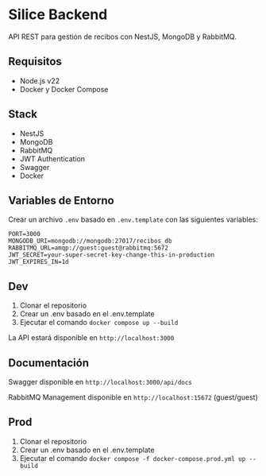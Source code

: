 # Silice Backend

API REST para gestión de recibos con NestJS, MongoDB y RabbitMQ.

## Requisitos

- Node.js v22
- Docker y Docker Compose

## Stack

- NestJS
- MongoDB
- RabbitMQ
- JWT Authentication
- Swagger
- Docker

## Variables de Entorno

Crear un archivo `.env` basado en `.env.template` con las siguientes variables:

```
PORT=3000
MONGODB_URI=mongodb://mongodb:27017/recibos_db
RABBITMQ_URL=amqp://guest:guest@rabbitmq:5672
JWT_SECRET=your-super-secret-key-change-this-in-production
JWT_EXPIRES_IN=1d
```

## Dev

1. Clonar el repositorio
2. Crear un .env basado en el .env.template
3. Ejecutar el comando `docker compose up --build`

La API estará disponible en `http://localhost:3000`

## Documentación

Swagger disponible en `http://localhost:3000/api/docs`

RabbitMQ Management disponible en `http://localhost:15672` (guest/guest)

## Prod

1. Clonar el repositorio
2. Crear un .env basado en el .env.template
3. Ejecutar el comando `docker compose -f docker-compose.prod.yml up --build`